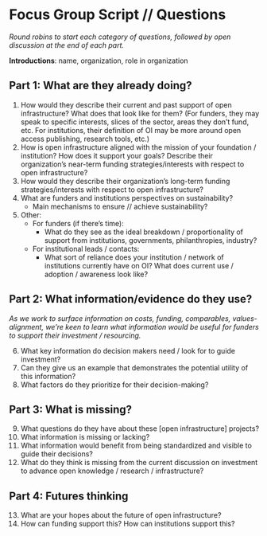 # Focus Group Script // Questions

*Round robins to start each category of questions, followed by open discussion at the end of each part.*

**Introductions**: name, organization, role in organization

## Part 1: What are they already doing?

1. How would they describe their current and past support of open infrastructure? What does that look like for them? (For funders, they may speak to specific interests, slices of the sector, areas they don’t fund, etc. For institutions, their definition of OI may be more around open access publishing, research tools, etc.)
2. How is open infrastructure aligned with the mission of your foundation / institution? How does it support your goals?
Describe their organization’s near-term funding strategies/interests with respect to open infrastructure? 
3. How would they describe their organization’s long-term funding strategies/interests with respect to open infrastructure?
4. What are funders and institutions perspectives on sustainability?
   - Main mechanisms to ensure // achieve sustainability?
5. Other:
   - For funders (if there’s time):
     - What do they see as the ideal breakdown / proportionality of support from institutions, governments, philanthropies, industry? 
   - For institutional leads / contacts:
     - What sort of reliance does your institution / network of institutions currently have on OI? What does current use / adoption / awareness look like? 

## Part 2: What information/evidence do they use?

*As we work to surface information on costs, funding, comparables, values-alignment, we’re keen to learn what information would be useful for funders to support their investment / resourcing.*
 
6. What key information do decision makers need / look for to guide investment? 
7. Can they give us an example that demonstrates the potential utility of this information?  
8. What factors do they prioritize for their decision-making?

## Part 3: What is missing?
9. What questions do they have about these [open infrastructure] projects? 
10. What information is missing or lacking? 
11. What information would benefit from being standardized and visible to guide their decisions?
12. What do they think is missing from the current discussion on investment to advance open knowledge / research / infrastructure? 

## Part 4: Futures thinking

13. What are your hopes about the future of open infrastructure?
14. How can funding support this? How can institutions support this?
